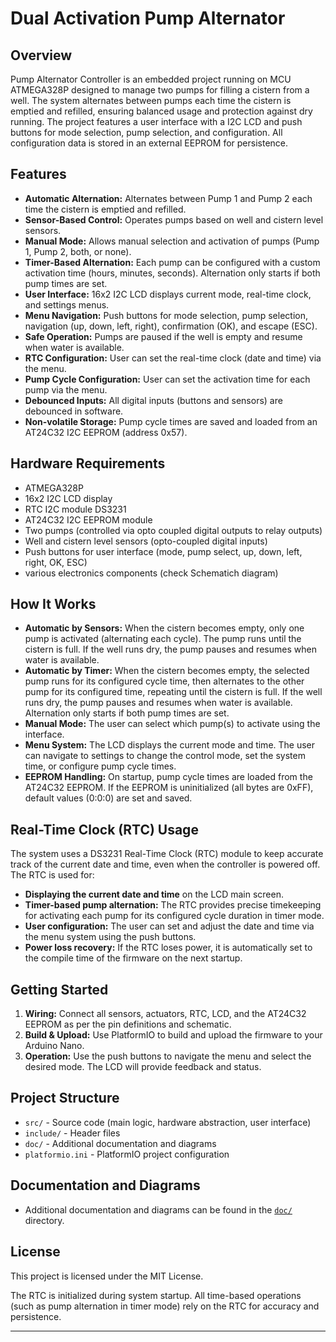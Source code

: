 # Dual Activation Pump Alternator

## Overview

Pump Alternator Controller is an embedded project running on MCU ATMEGA328P designed to manage two pumps for filling a cistern from a well. The system alternates between pumps each time the cistern is emptied and refilled, ensuring balanced usage and protection against dry running. The project features a user interface with a I2C LCD and push buttons for mode selection, pump selection, and configuration. All configuration data  is stored in an external EEPROM for persistence.

## Features

- **Automatic Alternation:** Alternates between Pump 1 and Pump 2 each time the cistern is emptied and refilled.
- **Sensor-Based Control:** Operates pumps based on well and cistern level sensors.
- **Manual Mode:** Allows manual selection and activation of pumps (Pump 1, Pump 2, both, or none).
- **Timer-Based Alternation:** Each pump can be configured with a custom activation time (hours, minutes, seconds). Alternation only starts if both pump times are set.
- **User Interface:** 16x2 I2C LCD displays current mode, real-time clock, and settings menus.
- **Menu Navigation:** Push buttons for mode selection, pump selection, navigation (up, down, left, right), confirmation (OK), and escape (ESC).
- **Safe Operation:** Pumps are paused if the well is empty and resume when water is available.
- **RTC Configuration:** User can set the real-time clock (date and time) via the menu.
- **Pump Cycle Configuration:** User can set the activation time for each pump via the menu.
- **Debounced Inputs:** All digital inputs (buttons and sensors) are debounced in software.
- **Non-volatile Storage:** Pump cycle times are saved and loaded from an AT24C32 I2C EEPROM (address 0x57).

## Hardware Requirements

- ATMEGA328P
- 16x2 I2C LCD display 
- RTC I2C module DS3231
- AT24C32 I2C EEPROM module
- Two pumps (controlled via opto coupled digital outputs to relay outputs)
- Well and cistern level sensors (opto-coupled digital inputs)
- Push buttons for user interface (mode, pump select, up, down, left, right, OK, ESC)
- various electronics components (check Schematich diagram)

## How It Works

- **Automatic by Sensors:** When the cistern becomes empty, only one pump is activated (alternating each cycle). The pump runs until the cistern is full. If the well runs dry, the pump pauses and resumes when water is available.
- **Automatic by Timer:** When the cistern becomes empty, the selected pump runs for its configured cycle time, then alternates to the other pump for its configured time, repeating until the cistern is full. If the well runs dry, the pump pauses and resumes when water is available. Alternation only starts if both pump times are set.
- **Manual Mode:** The user can select which pump(s) to activate using the interface.
- **Menu System:** The LCD displays the current mode and time. The user can navigate to settings to change the control mode, set the system time, or configure pump cycle times.
- **EEPROM Handling:** On startup, pump cycle times are loaded from the AT24C32 EEPROM. If the EEPROM is uninitialized (all bytes are 0xFF), default values (0:0:0) are set and saved.

## Real-Time Clock (RTC) Usage

The system uses a DS3231 Real-Time Clock (RTC) module to keep accurate track of the current date and time, even when the controller is powered off. The RTC is used for:

- **Displaying the current date and time** on the LCD main screen.
- **Timer-based pump alternation:** The RTC provides precise timekeeping for activating each pump for its configured cycle duration in timer mode.
- **User configuration:** The user can set and adjust the date and time via the menu system using the push buttons.
- **Power loss recovery:** If the RTC loses power, it is automatically set to the compile time of the firmware on the next startup.


## Getting Started

1. **Wiring:** Connect all sensors, actuators, RTC, LCD, and the AT24C32 EEPROM as per the pin definitions and schematic.
2. **Build & Upload:** Use PlatformIO to build and upload the firmware to your Arduino Nano.
3. **Operation:** Use the push buttons to navigate the menu and select the desired mode. The LCD will provide feedback and status.

## Project Structure

- `src/` - Source code (main logic, hardware abstraction, user interface)
- `include/` - Header files
- `doc/` - Additional documentation and diagrams
- `platformio.ini` - PlatformIO project configuration

## Documentation and Diagrams

- Additional documentation and diagrams can be found in the [`doc/`](doc/) directory.

## License

This project is licensed under the MIT License.

The RTC is initialized during system startup. All time-based operations (such as pump alternation in timer mode) rely on the RTC for accuracy and persistence.

---